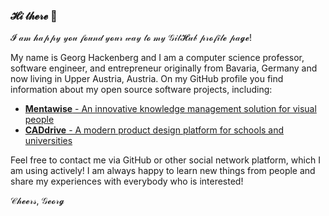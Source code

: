 ### 𝓗𝒾 𝓉𝒽𝓮𝓇𝓮 👋

𝓘 𝒶𝓂 𝒽𝒶𝓅𝓅𝓎 𝓎𝓸𝓊 𝒻𝓸𝓊𝓃𝒹 𝓎𝓸𝓊𝓇 𝓌𝒶𝓎 𝓉𝓸 𝓂𝓎 𝒢𝒾𝓉𝓗𝓊𝒷 𝓅𝓇𝓸𝒻𝒾𝓁𝓮 𝓅𝒶𝓰𝓮!

My name is Georg Hackenberg and I am a computer science professor, software engineer, and entrepreneur originally from Bavaria, Germany and now living in Upper Austria, Austria. On my GitHub profile you find information about my open source software projects, including:

* [**Mentawise** - An innovative knowledge management solution for visual people](https://mentawise.com)
* [**CADdrive** - A modern product design platform for schools and universities](https://caddrive.org)

Feel free to contact me via GitHub or other social network platform, which I am using actively! I am always happy to learn new things from people and share my experiences with everybody who is interested!

𝒞𝒽𝓮𝓮𝓇𝓈, 𝒢𝓮𝓸𝓇𝓰

